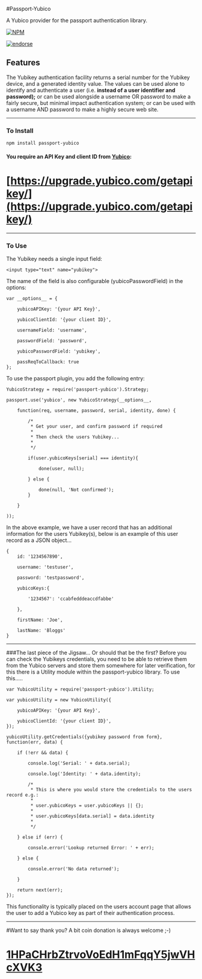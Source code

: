 #Passport-Yubico

A Yubico provider for the passport authentication library.

[![NPM](https://nodei.co/npm/passport-yubico.png?downloads=true&downloadRank=true&stars=true)](https://nodei.co/npm/passport-yubico/)

[![endorse](https://api.coderwall.com/davewilliamson/endorsecount.png)](https://coderwall.com/davewilliamson)

## Features

The Yubikey authentication facility returns a serial number for the Yubikey device, and a generated identity value.  The values can be used alone to identify and authenticate a user (i.e. __instead of a user identifier and password);__ or can be used alongside a username OR password to make a fairly secure, but minimal impact authentication system;  or can be used with a username AND password to make a highly secure web site.


---

### To Install

	npm install passport-yubico

#### You require an API Key and client ID from [Yubico](http://www.yubico.com/): 

# [https://upgrade.yubico.com/getapikey/](https://upgrade.yubico.com/getapikey/)

---
### To Use

The Yubikey needs a single input field:

	<input type="text" name="yubikey">

The name of the field is also configurable (yubicoPasswordField) in the options:

	var __options__ = {

		yubicoAPIKey: '{your API Key}',

		yubicoClientId: '{your client ID}',

		usernameField: 'username',

		passwordField: 'password',

		yubicoPasswordField: 'yubikey',

		passReqToCallback: true
	};


To use the passport plugin, you add the following entry:

	YubicoStrategy = require('passport-yubico').Strategy;

	passport.use('yubico', new YubicoStrategy(__options__, 

		function(req, username, password, serial, identity, done) {

			/* 
			 * Get your user, and confirm password if required
			 * 
			 * Then check the users Yubikey...
			 *
			 */

			if(user.yubicoKeys[serial] === identity){

				done(user, null);

			} else {

				done(null, 'Not confirmed');
			}

		}

	));

In the above example, we have a user record that has an additional information for the users Yubikey(s), below is an example of this user record as a JSON object...

	{
		id: '1234567890',

		username: 'testuser',

		password: 'testpassword',

		yubicoKeys:{

			'1234567': 'ccabfedddeaccdfabbe'

		},

		firstName: 'Joe',

		lastName: 'Bloggs'
	}


---
###The last piece of the Jigsaw...
Or should that be the first? Before you can check the Yubikeys credentials, you need to be able to retrieve them from the Yubico servers and store them somewhere for later verification, for this there is a Utility module within the passport-yubico library.  To use this.....

	var YubicoUtility = require('passport-yubico').Utility;

	var yubicoUtility = new YubicoUtility({

		yubicoAPIKey: '{your API Key}',

		yubicoClientId: '{your client ID}',
	});

	yubicoUtility.getCredentials({yubikey password from form}, function(err, data) {

		if (!err && data) {

			console.log('Serial: ' + data.serial);

			console.log('Identity: ' + data.identity);

			/*
			 * This is where you would store the credentials to the users record e.g.:
			 *
			 * user.yubicoKeys = user.yubicoKeys || {};
			 *
			 * user.yubicoKeys[data.serial] = data.identity
			 *
			 */

		} else if (err) {

			console.error('Lookup returned Error: ' + err);

		} else {

			console.error('No data returned');

		}

		return next(err);
	});

This functionality is typically placed on the users account page that allows the user to add a Yubico key as part of their authentication process.


---
#Want to say thank you?  A bit coin donation is always welcome ;-)

[1HPaCHrbZtrvoVoEdH1mFqqY5jwVHcXVK3](bitcoin://1HPaCHrbZtrvoVoEdH1mFqqY5jwVHcXVK3)
====




